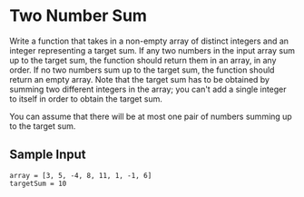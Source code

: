 # Two Number Sum

Write a function that takes in a non-empty array of distinct integers and an integer representing a target sum.
If any two numbers in the input array sum up to the target sum, the function should return them in an array,
in any order. If no two numbers sum up to the target sum, the function should return an empty array.
Note that the target sum has to be obtained by summing two different integers in the array;
you can't add a single integer to itself in order to obtain the target sum.

You can assume that there will be at most one pair of numbers summing up to the target sum.

## Sample Input

```text
array = [3, 5, -4, 8, 11, 1, -1, 6]
targetSum = 10
```
